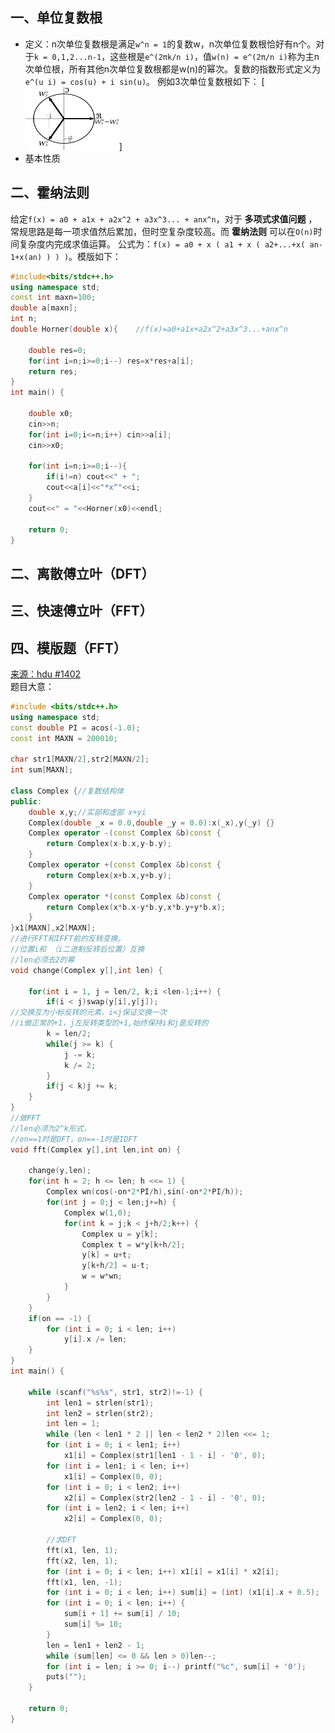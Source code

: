 ## 一、单位复数根
* 定义：n次单位复数根是满足`w^n = 1`的复数w，n次单位复数根恰好有n个。对于`k = 0,1,2...n-1`，这些根是`e^(2πk/n i)`，值`w(n) = e^(2π/n i)`称为主n次单位根，所有其他n次单位复数根都是w(n)的幂次。复数的指数形式定义为`e^(u i) = cos(u) + i sin(u)`。
例如3次单位复数根如下：
[<img src="_image/fft_1.png" width="150" height="100" />]
* 基本性质

## 二、霍纳法则
给定`f(x) = a0 + a1x + a2x^2 + a3x^3... + anx^n`，对于 **多项式求值问题** ，常规思路是每一项求值然后累加，但时空复杂度较高。而 **霍纳法则** 可以在`O(n)`时间复杂度内完成求值运算。
公式为：`f(x) = a0 + x ( a1 + x ( a2+...+x( an-1+x(an) ) ) )`。模版如下：
```c++
#include<bits/stdc++.h>
using namespace std;
const int maxn=100;
double a[maxn];
int n;
double Horner(double x){    //f(x)=a0+a1x+a2x^2+a3x^3...+anx^n

    double res=0;
    for(int i=n;i>=0;i--) res=x*res+a[i];
    return res;
}
int main() {

    double x0;
    cin>>n;
    for(int i=0;i<=n;i++) cin>>a[i];
    cin>>x0;

    for(int i=n;i>=0;i--){
        if(i!=n) cout<<" + ";
        cout<<a[i]<<"*x^"<<i;
    }
    cout<<" = "<<Horner(x0)<<endl;

    return 0;
}

```
## 二、离散傅立叶（DFT）

## 三、快速傅立叶（FFT）

## 四、模版题（FFT）
<a href ="http://acm.hdu.edu.cn/showproblem.php?pid=1402">来源：hdu #1402</a><br>
题目大意：
```c++
#include <bits/stdc++.h>
using namespace std;
const double PI = acos(-1.0);
const int MAXN = 200010;

char str1[MAXN/2],str2[MAXN/2];
int sum[MAXN];

class Complex {//复数结构体
public:
    double x,y;//实部和虚部 x+yi
    Complex(double _x = 0.0,double _y = 0.0):x(_x),y(_y) {}
    Complex operator -(const Complex &b)const {
        return Complex(x-b.x,y-b.y);
    }
    Complex operator +(const Complex &b)const {
        return Complex(x+b.x,y+b.y);
    }
    Complex operator *(const Complex &b)const {
        return Complex(x*b.x-y*b.y,x*b.y+y*b.x);
    }
}x1[MAXN],x2[MAXN];
//进行FFT和IFFT前的反转变换。
//位置i和 （i二进制反转后位置）互换
//len必须去2的幂
void change(Complex y[],int len) {

    for(int i = 1, j = len/2, k;i <len-1;i++) {
        if(i < j)swap(y[i],y[j]);
//交换互为小标反转的元素，i<j保证交换一次
//i做正常的+1，j左反转类型的+1,始终保持i和j是反转的
        k = len/2;
        while(j >= k) {
            j -= k;
            k /= 2;
        }
        if(j < k)j += k;
    }
}
//做FFT
//len必须为2^k形式，
//on==1时是DFT，on==-1时是IDFT
void fft(Complex y[],int len,int on) {

    change(y,len);
    for(int h = 2; h <= len; h <<= 1) {
        Complex wn(cos(-on*2*PI/h),sin(-on*2*PI/h));
        for(int j = 0;j < len;j+=h) {
            Complex w(1,0);
            for(int k = j;k < j+h/2;k++) {
                Complex u = y[k];
                Complex t = w*y[k+h/2];
                y[k] = u+t;
                y[k+h/2] = u-t;
                w = w*wn;
            }
        }
    }
    if(on == -1) {
        for (int i = 0; i < len; i++)
            y[i].x /= len;
    }
}
int main() {

    while (scanf("%s%s", str1, str2)!=-1) {
        int len1 = strlen(str1);
        int len2 = strlen(str2);
        int len = 1;
        while (len < len1 * 2 || len < len2 * 2)len <<= 1;
        for (int i = 0; i < len1; i++)
            x1[i] = Complex(str1[len1 - 1 - i] - '0', 0);
        for (int i = len1; i < len; i++)
            x1[i] = Complex(0, 0);
        for (int i = 0; i < len2; i++)
            x2[i] = Complex(str2[len2 - 1 - i] - '0', 0);
        for (int i = len2; i < len; i++)
            x2[i] = Complex(0, 0);

        //求DFT
        fft(x1, len, 1);
        fft(x2, len, 1);
        for (int i = 0; i < len; i++) x1[i] = x1[i] * x2[i];
        fft(x1, len, -1);
        for (int i = 0; i < len; i++) sum[i] = (int) (x1[i].x + 0.5);
        for (int i = 0; i < len; i++) {
            sum[i + 1] += sum[i] / 10;
            sum[i] %= 10;
        }
        len = len1 + len2 - 1;
        while (sum[len] <= 0 && len > 0)len--;
        for (int i = len; i >= 0; i--) printf("%c", sum[i] + '0');
        puts("");
    }

    return 0;
}
```
